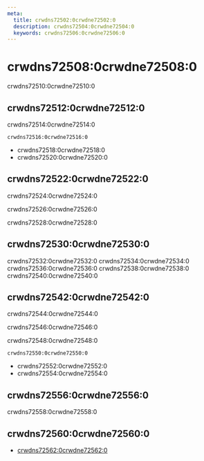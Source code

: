 ```yaml
---
meta:
  title: crwdns72502:0crwdne72502:0
  description: crwdns72504:0crwdne72504:0
  keywords: crwdns72506:0crwdne72506:0
---
```


# crwdns72508:0crwdne72508:0

crwdns72510:0crwdne72510:0

<entry-ad />

## crwdns72512:0crwdne72512:0

crwdns72514:0crwdne72514:0

`crwdns72516:0crwdne72516:0`

- crwdns72518:0crwdne72518:0
- crwdns72520:0crwdne72520:0

## crwdns72522:0crwdne72522:0

crwdns72524:0crwdne72524:0

  crwdns72526:0crwdne72526:0

  crwdns72528:0crwdne72528:0

## crwdns72530:0crwdne72530:0

crwdns72532:0crwdne72532:0
<alert type="success">crwdns72534:0crwdne72534:0</alert>
<alert type="info">crwdns72536:0crwdne72536:0</alert>
<alert type="warning">crwdns72538:0crwdne72538:0</alert>
<alert type="error">crwdns72540:0crwdne72540:0</alert>

## crwdns72542:0crwdne72542:0

crwdns72544:0crwdne72544:0

  crwdns72546:0crwdne72546:0

  crwdns72548:0crwdne72548:0

  `crwdns72550:0crwdne72550:0`

- crwdns72552:0crwdne72552:0
- crwdns72554:0crwdne72554:0

## crwdns72556:0crwdne72556:0

crwdns72558:0crwdne72558:0

## crwdns72560:0crwdne72560:0

- [crwdns72562:0crwdne72562:0]()

<backmatter />
